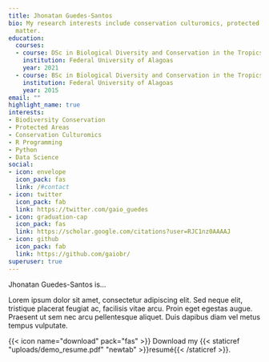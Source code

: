 ```yaml
---
title: Jhonatan Guedes-Santos
bio: My research interests include conservation culturomics, protected areas and biodiversity conservation
  matter.
education:
  courses:
  - course: DSc in Biological Diversity and Conservation in the Tropics
    institution: Federal University of Alagoas
    year: 2021
  - course: BSc in Biological Diversity and Conservation in the Tropics
    institution: Federal University of Alagoas
    year: 2015
email: ""
highlight_name: true
interests:
- Biodiversity Conservation
- Protected Areas
- Conservation Culturomics
- R Programming
- Python
- Data Science
social:
- icon: envelope
  icon_pack: fas
  link: /#contact
- icon: twitter
  icon_pack: fab
  link: https://twitter.com/gaio_guedes
- icon: graduation-cap
  icon_pack: fas
  link: https://scholar.google.com/citations?user=RJC1nz0AAAAJ
- icon: github
  icon_pack: fab
  link: https://github.com/gaiobr/
superuser: true
---
```


Jhonatan Guedes-Santos is...

Lorem ipsum dolor sit amet, consectetur adipiscing elit. Sed neque elit, tristique placerat feugiat ac, facilisis vitae arcu. Proin eget egestas augue. Praesent ut sem nec arcu pellentesque aliquet. Duis dapibus diam vel metus tempus vulputate.

{{< icon name="download" pack="fas" >}} Download my {{< staticref "uploads/demo_resume.pdf" "newtab" >}}resumé{{< /staticref >}}.
